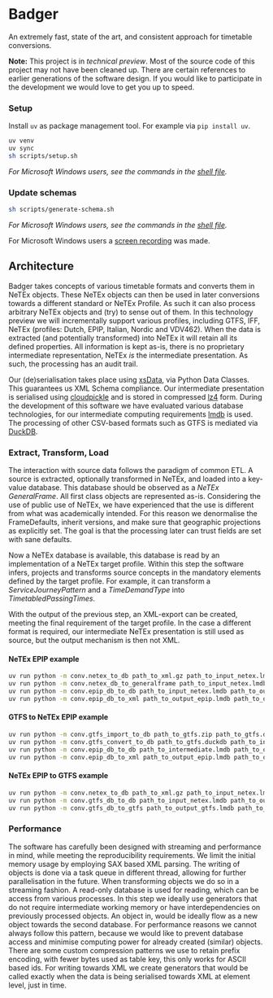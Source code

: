 # Badger

An extremely fast, state of the art, and consistent approach for timetable conversions.

__Note:__ This project is in _technical preview_.
Most of the source code of this project may not have been cleaned up.
There are certain references to earlier generations of the software design.
If you would like to participate in the development we would love to get you up to speed.

### Setup

Install `uv` as package management tool.
For example via `pip install uv`.

```sh
uv venv
uv sync
sh scripts/setup.sh
```
*For Microsoft Windows users, see the commands in the [shell file](scripts/setup.sh).*

### Update schemas
```sh
sh scripts/generate-schema.sh
```
*For Microsoft Windows users, see the commands in the [shell file](scripts/generate-schema.sh).*

For Microsoft Windows users a [screen recording](https://www.youtube.com/watch?v=Kz2p4yQn5rw) was made.

## Architecture

Badger takes concepts of various timetable formats and converts them in NeTEx objects.
These NeTEx objects can then be used in later conversions towards a different standard or NeTEx Profile.
As such it can also process arbitrary NeTEx objects and (try) to sense out of them.
In this technology preview we will incrementally support various profiles, including GTFS, IFF, NeTEx (profiles: Dutch, EPIP, Italian, Nordic and VDV462).
When the data is extracted (and potentially transformed) into NeTEx it will retain all its defined properties.
All information is kept as-is, there is no proprietary intermediate representation, NeTEx *is* the intermediate presentation.
As such, the processing has an audit trail.

Our (de)serialisation takes place using [xsData](https://xsdata.readthedocs.io/en/latest/), via Python Data Classes.
This guarantees us XML Schema compliance.
Our intermediate presentation is serialised using [cloudpickle](https://github.com/cloudpipe/cloudpickle) and is stored in compressed [lz4](https://lmdb.readthedocs.io/en/release/) form.
During the development of this software we have evaluated various database technologies, for our intermediate computing requirements [lmdb](https://lmdb.readthedocs.io/en/release/) is used.
The processing of other CSV-based formats such as GTFS is mediated via  [DuckDB](https://duckdb.org/docs/stable/clients/python/overview.html).

### Extract, Transform, Load
The interaction with source data follows the paradigm of common ETL.
A source is extracted, optionally transformed in NeTEx, and loaded into a key-value database.
This database should be observed as a _NeTEx GeneralFrame_.
All first class objects are represented as-is.
Considering the use of public use of NeTEx, we have experienced that the use is different from what was academically intended.
For this reason we denormalise the FrameDefaults, inherit versions, and make sure that geographic projections as explicitly set.
The goal is that the processing later can trust fields are set with sane defaults.

Now a NeTEx database is available, this database is read by an implementation of a NeTEx target profile.
Within this step the software infers, projects and transforms source concepts in the mandatory elements defined by the target profile.
For example, it can transform a *ServiceJourneyPattern* and a *TimeDemandType* into *TimetabledPassingTimes*.

With the output of the previous step, an XML-export can be created, meeting the final requirement of the target profile.
In the case a different format is required, our intermediate NeTEx presentation is still used as source, but the output mechanism is then not XML.

#### NeTEx EPIP example
```sh
uv run python -m conv.netex_to_db path_to_xml.gz path_to_input_netex.lmdb
uv run python -m conv.netex_db_to_generalframe path_to_input_netex.lmdb path_to_intermediate_presentation.xml.gz
uv run python -m conv.epip_db_to_db path_to_input_netex.lmdb path_to_output_epip.lmdb
uv run python -m conv.epip_db_to_xml path_to_output_epip.lmdb path_to_output_epip.xml.gz
```

#### GTFS to NeTEx EPIP example
```sh
uv run python -m conv.gtfs_import_to_db path_to_gtfs.zip path_to_gtfs.duckdb
uv run python -m conv.gtfs_convert_to_db path_to_gtfs.duckdb path_to_intermediate.lmdb
uv run python -m conv.epip_db_to_db path_to_intermediate.lmdb path_to_output_epip.lmdb
uv run python -m conv.epip_db_to_xml path_to_output_epip.lmdb path_to_output_epip.xml.gz
```

#### NeTEx EPIP to GTFS example
```sh
uv run python -m conv.netex_to_db path_to_xml.gz path_to_input_netex.lmdb
uv run python -m conv.gtfs_db_to_db path_to_input_netex.lmdb path_to_output_gtfs.lmdb
uv run python -m conv.gtfs_db_to_gtfs path_to_output_gtfs.lmdb path_to_output_gtfs.zip
```


### Performance
The software has carefully been designed with streaming and performance in mind, while meeting the reproducibility requirements.
We limit the initial memory usage by employing SAX based XML parsing.
The writing of objects is done via a task queue in different thread, allowing for further parallelisation in the future.
When transforming objects we do so in a streaming fashion.
A read-only database is used for reading, which can be access from various processes.
In this step we ideally use generators that do not require intermediate working memory or have interdependencies on previously processed objects.
An object in, would be ideally flow as a new object towards the second database.
For performance reasons we cannot always follow this pattern, because we would like to prevent database access and minimise computing power for already created (similar) objects.
There are some custom compression patterns we use to retain prefix encoding, with fewer bytes used as table key, this only works for ASCII based ids.
For writing towards XML we create generators that would be called exactly when the data is being serialised towards XML at element level, just in time.